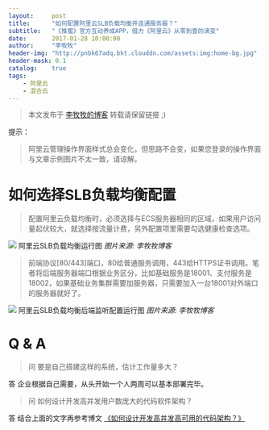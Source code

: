 ```yaml
---
layout:     post
title:      "如何配置阿里云SLB负载均衡并连通服务器？"
subtitle:   "《推蜜》官方互动养成APP，借力《阿里云》从零到壹的演变"
date:       2017-01-28 10:00:00
author:     "李牧牧"
header-img: "http://pnbk67adq.bkt.clouddn.com/assets:img:home-bg.jpg"
header-mask: 0.1
catalog:    true
tags:
    - 阿里云
    - 混合云
---
```


> 本文发布于 [李牧牧的博客](http://limumu.me) 转载请保留链接 ;)

  



提示：

> 阿里云管理操作界面样式总会变化，但思路不会变，如果您登录的操作界面与文章示例图片不太一致，请谅解。



# 如何选择SLB负载均衡配置

>  配置阿里云负载均衡时，必须选择与ECS服务器相同的区域，如果用户访问量起伏较大，就选择按流量计费，另外配置项里需要勾选健康检查选项。

![](http://pnbk67adq.bkt.clouddn.com/assets:post:img:20170401_slb.png)
阿里云SLB负载均衡运行图  *图片来源: 李牧牧博客* 



>  前端协议[80/443]端口，80给普通服务调用，443给HTTPS证书调用。笔者将后端服务器端口根据业务区分，比如基础服务是18001、支付服务是18002，如果基础业务集群需要加服务器，只需要加入一台18001对外端口的服务器就好了。

![](http://pnbk67adq.bkt.clouddn.com/assets:post:img:20170401_slb_ecs.png)
阿里云SLB负载均衡后端监听配置运行图  *图片来源: 李牧牧博客* 



# Q & A

> 问 要是自己搭建这样的系统，估计工作量多大？

答 企业根据自己需要，从头开始一个人两周可以基本部署完毕。

> 问 如何设计开发高并发用户数庞大的代码软件架构？

答 结合上面的文字再参考博文 [《如何设计开发高并发高可用的代码架构？》](http://www.limumu.me/2017/02/16/create-java-from-aliyun/ "如何设计开发高并发高可用的代码架构？")










